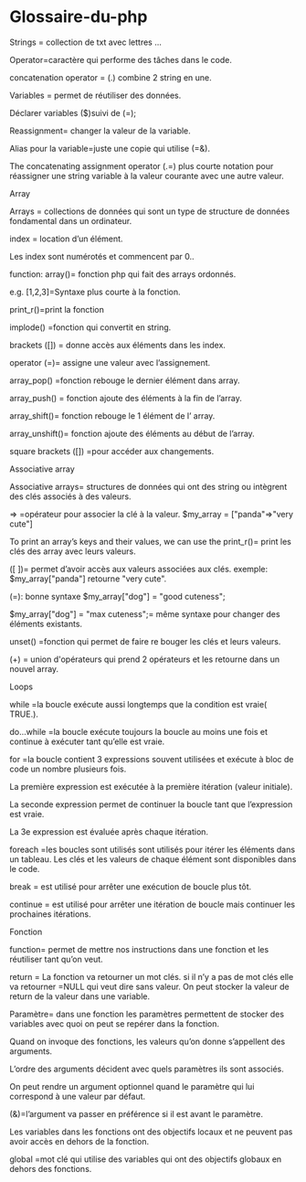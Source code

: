 # Glossaire-du-php

Strings = collection de txt avec lettres …

Operator=caractère qui performe des tâches dans le code. 

concatenation operator = (.) combine 2 string en une.

Variables = permet de réutiliser des données.

Déclarer variables ($)suivi de (=);

Reassignment= changer la valeur de la variable.

Alias pour la  variable=juste une copie qui utilise  (=&).

The concatenating assignment operator (.=) plus courte notation  pour  réassigner  une  string variable à la valeur courante avec une autre valeur.


Array


Arrays = collections de données qui sont un type de structure de données fondamental dans un ordinateur.

index = location d’un élément.

Les index sont numérotés et commencent par 0..

function: array()= fonction php qui fait des arrays ordonnés.

 e.g. [1,2,3]=Syntaxe plus courte à la fonction.
 
print_r()=print la fonction 

implode() =fonction qui convertit en string.

brackets ([]) = donne accès aux éléments dans les index.

operator (=)= assigne  une valeur avec l’assignement.

array_pop() =fonction rebouge le dernier élément dans  array.

array_push() = fonction ajoute des  éléments à la fin de l’array.

array_shift()= fonction rebouge le 1 élément  de l’ array.

array_unshift()= fonction ajoute  des éléments au début de l’array.

square brackets ([]) =pour accéder aux changements.


Associative array 


Associative arrays= structures de données qui ont des string ou intègrent des clés associés à des valeurs.

=> =opérateur pour associer la clé à la valeur. $my_array = ["panda"=>"very cute"]

To print an array’s keys and their values, we can use the print_r()= print les clés des array avec leurs valeurs.

([ ])= permet d’avoir accès aux valeurs associées aux clés. exemple: $my_array["panda"] retourne  "very cute".

(=): bonne syntaxe  $my_array["dog"] = "good cuteness";

$my_array["dog"] = "max cuteness";= même syntaxe pour changer des éléments existants.

unset() =fonction qui permet de faire re bouger les clés et leurs valeurs.

(+) = union d'opérateurs qui prend 2 opérateurs et les retourne dans un nouvel array.


Loops


while =la boucle exécute aussi longtemps que la condition est vraie( TRUE.).

do…while =la boucle exécute toujours la boucle au moins une fois et continue à exécuter tant qu’elle est vraie.

for =la boucle contient 3 expressions souvent utilisées et exécute à bloc de code un nombre plusieurs fois.

La première expression est exécutée à la première itération (valeur initiale).

La seconde expression permet de continuer la boucle tant que l’expression est vraie.

La 3e expression est évaluée après chaque itération.

foreach =les boucles sont utilisés sont utilisés pour itérer les éléments	dans un tableau. Les clés et les valeurs de chaque élément sont disponibles dans le code. 

break = est utilisé pour arrêter une exécution de boucle plus tôt.

continue = est utilisé pour arrêter une itération de boucle mais continuer les prochaines itérations.

 
Fonction


function= permet de mettre nos instructions dans une fonction et les réutiliser tant qu’on veut.

return = La fonction va retourner un mot clés. si il n’y a pas de mot clés elle va retourner =NULL qui veut dire sans valeur. On peut stocker la valeur de return de la valeur dans une variable.

Paramètre= dans une fonction les paramètres permettent de stocker des variables avec quoi on peut se repérer dans la fonction.

Quand on invoque des fonctions, les valeurs qu’on donne s’appellent des arguments.

L’ordre des arguments décident avec quels paramètres ils sont associés.

On peut rendre un argument optionnel quand le paramètre qui lui correspond à une valeur par défaut. 

(&)=l’argument va passer en préférence si il est avant le paramètre. 

Les variables dans les fonctions ont des objectifs locaux et ne peuvent pas avoir accès en  dehors de la fonction.

global =mot clé qui utilise des variables qui ont des objectifs globaux en dehors des fonctions.


